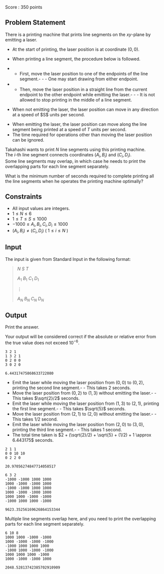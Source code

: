 Score : $350$ points

## Problem Statement

There is a printing machine that prints line segments on the $xy$-plane by emitting a laser.

- At the start of printing, the laser position is at coordinate $(0, 0)$.
- <p>When printing a line segment, the procedure below is followed.</p>
-   - First, move the laser position to one of the endpoints of the line segment.-   -   - One may start drawing from either endpoint.
-   - Then, move the laser position in a straight line from the current endpoint to the other endpoint while emitting the laser.-   -   - It is not allowed to stop printing in the middle of a line segment.
- <p>When not emitting the laser, the laser position can move in any direction at a speed of $S$ units per second.</p>
- When emitting the laser, the laser position can move along the line segment being printed at a speed of $T$ units per second.
- The time required for operations other than moving the laser position can be ignored.

Takahashi wants to print $N$ line segments using this printing machine.<br>
The $i$-th line segment connects coordinates $(A_i, B_i)$ and $(C_i, D_i)$.<br>
Some line segments may overlap, in which case he needs to print the overlapping parts for each line segment separately.

What is the minimum number of seconds required to complete printing all the line segments when he operates the printing machine optimally?

## Constraints

- All input values are integers.
- $1 \le N \le 6$
- $1 \le T \le S \le 1000$
- $-1000 \le A_i,B_i,C_i,D_i \le 1000$
- $(A_i,B_i) \neq (C_i,D_i)$ ( $1 \le i \le N$ )

## Input

The input is given from Standard Input in the following format:

> $N$ $S$ $T$
> 
> $A_1$ $B_1$ $C_1$ $D_1$
> 
> $\vdots$
> 
> $A_N$ $B_N$ $C_N$ $D_N$

## Output

Print the answer.

Your output will be considered correct if the absolute or relative error from the true value does not exceed $10^{-6}$.

```input1
3 2 1
1 3 2 1
0 2 0 0
3 0 2 0
```

```output1
6.44317475868633722080
```

- Emit the laser while moving the laser position from $(0,0)$ to $(0,2)$, printing the second line segment.-   - This takes $2$ seconds.
- Move the laser position from $(0,2)$ to $(1,3)$ without emitting the laser.-   - This takes $\sqrt{2}/2$ seconds.
- Emit the laser while moving the laser position from $(1,3)$ to $(2,1)$, printing the first line segment.-   - This takes $\sqrt{5}$ seconds.
- Move the laser position from $(2,1)$ to $(2,0)$ without emitting the laser.-   - This takes $1/2$ second.
- Emit the laser while moving the laser position from $(2,0)$ to $(3,0)$, printing the third line segment.-   - This takes $1$ second.
- The total time taken is $2 + (\sqrt{2}/2) + \sqrt{5} + (1/2) + 1 \approx 6.443175$ seconds.

```input2
2 1 1
0 0 10 10
0 2 2 0
```

```output2
20.97056274847714058517
```

```input3
6 3 2
-1000 -1000 1000 1000
1000 -1000 -1000 1000
-1000 -1000 1000 1000
1000 -1000 -1000 1000
1000 1000 -1000 -1000
-1000 1000 1000 -1000
```

```output3
9623.35256169626864153344
```

Multiple line segments overlap here, and you need to print the overlapping parts for each line segment separately.

```input4
6 10 8
1000 1000 -1000 -1000
1000 -1000 -1000 -1000
-1000 1000 1000 1000
-1000 1000 -1000 -1000
1000 1000 1000 -1000
1000 -1000 -1000 1000
```

```output4
2048.52813742385702910909
```